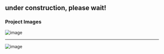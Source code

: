 ## under construction, please wait!


### Project Images

![image](https://user-images.githubusercontent.com/72168914/150271206-9761979c-929f-4d54-83fd-d4ba79381ac9.png)

<hr>

![image](https://user-images.githubusercontent.com/72168914/150271261-bbbfe22c-c84f-47cd-ab54-721e6dde4140.png)

